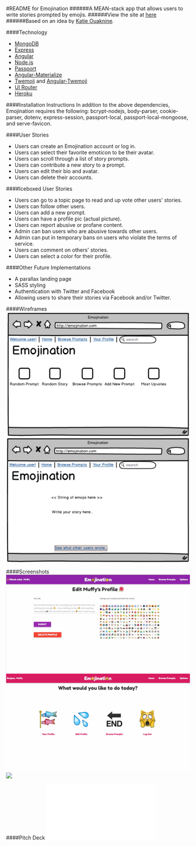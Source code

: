 #README for Emojination
######A MEAN-stack app that allows users to write stories prompted by emojis.
######View the site at [here](https://emojinationapp.herokuapp.com/#/)
######Based on an idea by [Katie Ouaknine](https://github.com/katajello).


####Technology
* [MongoDB](https://mlab.com/)
* [Express](https://github.com/expressjs/express)
* [Angular](https://angularjs.org/)
* [Node.js](https://nodejs.org/en/)
* [Passport](http://passportjs.org/)
* [Angular-Materialize](https://github.com/krescruz/angular-materialize)
* [Twemoji](https://github.com/twitter/twemoji) and [Angular-Twemoji](https://github.com/scheffield/angular-twemoji)
* [UI Router](https://github.com/angular-ui/ui-router)
* [Heroku](https://heroku.com/)

####Installation Instructions
In addition to the above dependencies, Emojination requires the following: bcrypt-nodejs, body-parser, cookie-parser, dotenv, express-session, passport-local, passport-local-mongoose, and serve-favicon.

####User Stories
* Users can create an Emojination account or log in.
* Users can select their favorite emoticon to be their avatar.
* Users can scroll through a list of story prompts.
* Users can contribute a new story to a prompt.
* Users can edit their bio and avatar.
* Users can delete their accounts.


####Iceboxed User Stories
* Users can go to a topic page to read and up vote other users' stories.
* Users can follow other users.
* Users can add a new prompt.
* Users can have a profile pic (actual picture).
* Users can report abusive or profane content.
* Admin can ban users who are abusive towards other users.
* Admin can put in temporary bans on users who violate the terms of service.
* Users can comment on others' stories.
* Users can select a color for their profile.


####Other Future Implementations
* A parallax landing page
* SASS styling
* Authentication with Twitter and Facebook
* Allowing users to share their stories via Facebook and/or Twitter.


####Wireframes
![](ProfilePage.png)
![](PromptPage.png)


####Screenshots
![](Screenshot1.jpg)
![](Screenshot2.jpg)
![](Screenshot3.jpg)


####Pitch Deck
![Click here](PitchDeck_Emojination.pdf)
